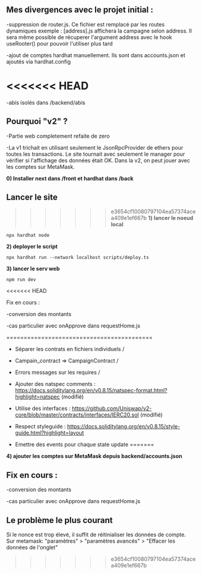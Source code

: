 ## Mes divergences avec le projet initial :

-suppression de router.js. Ce fichier est remplacé par les routes
dynamiques
exemple : [address].js affichera la campagne selon address. Il sera même possible de récuperer
l'argument address avec le hook useRooter() pour pouvoir l'utiliser plus tard

-ajout de comptes hardhat manuellement. Ils sont dans accounts.json et ajoutés via hardhat.config

<<<<<<< HEAD
=======
-abis isolés dans /backend/abis


## Pourquoi "v2" ?

-Partie web completement refaite de zero

-La v1 trichait en utilisant seulement le JsonRpcProvider de ethers pour toutes les transactions. Le site tournait avec seulement le manager pour vérifier si l'affichage des données était OK. Dans la v2, on peut jouer avec les comptes sur MetaMask.


**0) Installer next dans /front et hardhat dans /back**

## Lancer le site

>>>>>>> e3654cf10080797104ea57374acea409e1ef667b
**1) lancer le noeud local**

    npx hardhat node

**2) deployer le script**

    npx hardhat run --network localhost scripts/deploy.ts

**3) lancer le serv web**

    npm run dev
<<<<<<< HEAD

Fix en cours :

-conversion des montants

-cas particulier avec onApprove dans requestHome.js

==========================================

-   Séparer les contrats en fichiers individuels /

-   Campain_contract => CampaignContract /

-   Errors messages sur les requires /

-   Ajouter des natspec comments : https://docs.soliditylang.org/en/v0.8.15/natspec-format.html?highlight=natspec (modifié)

-   Utilise des interfaces : https://github.com/Uniswap/v2-core/blob/master/contracts/interfaces/IERC20.sol (modifié)



-   Respect styleguide : https://docs.soliditylang.org/en/v0.8.15/style-guide.html?highlight=layout

-   Emettre des events pour chaque state update
=======
    
**4) ajouter les comptes sur MetaMask depuis backend/accounts.json**
    
 ## Fix en cours :
 
 -conversion des montants
 
 -cas particulier avec onApprove dans requestHome.js
 
## Le problème le plus courant
Si le nonce est trop élevé, il suffit de réitinialiser les données de compte. Sur metamask: "paramètres" > "paramètres avancés" > "Effacer les données de l'onglet"
>>>>>>> e3654cf10080797104ea57374acea409e1ef667b
